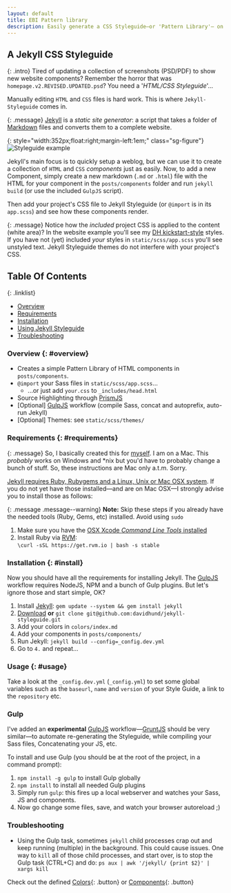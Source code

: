 ```yaml
---
layout: default
title: EBI Pattern library
description: Easily generate a CSS Styleguide—or 'Pattern Library'— on Jekyll
---
```


## A Jekyll CSS Styleguide

{: .intro} Tired of updating a collection of screenshots (PSD/PDF) to show new website components? Remember the horror that was `homepage.v2.REVISED.UPDATED.psd`? You need a '*HTML/CSS Styleguide*'…

Manually editing `HTML` and `CSS` files is hard work. This is where `Jekyll-Styleguide` comes in.

{: .message} [Jekyll](http://jekyllrb.com) is a *static site generator*: a script that takes a folder of [Markdown](http://daringfireball.net/projects/markdown/) files and converts them to a complete website.

{: style="width:352px;float:right;margin-left:1em;" class="sg-figure"} ![Styleguide example]({{site.baseurl}}/static/scss/themes/hotel-chevalier-theme.png "Pattern Library")

Jekyll's main focus is to quickly setup a weblog, but we can use it to create a collection of `HTML` and `CSS` *components* just as easily. Now, to add a new Component, simply create a new markdown (`.md` or `.html`) file with the HTML for your component in the `posts/components` folder and run `jekyll build` (or use the included `GulpJS` script).

Then add your project's CSS file to Jekyll Styleguide (or `@import` is in its `app.scss`) and see how these components render.

{: .message} Notice how the *included* project CSS is applied to the content (white area)? In the website example you'll see my [DH kickstart-style](https://github.com/davidhund/dh-kickstart-style/) styles. If you have not (yet) included *your* styles in `static/scss/app.scss` you'll see unstyled text. Jekyll Styleguide themes do not interfere with your project's CSS.

## Table Of Contents

{: .linklist}
- [Overview](#overview)
- [Requirements](#requirements)
- [Installation](#install)
- [Using Jekyll Styleguide](#usage)
- [Troubleshooting](#troubleshooting)

### Overview {: #overview}

- Creates a simple Pattern Library of HTML components in `posts/components`.
- `@import` your Sass files in `static/scss/app.scss`...
  - ...or just add `your.css` to `_includes/head.html`
- Source Highlighting through [PrismJS](http://prismjs.com/)
- \[Optional\] [GulpJS](http://GulpJS.com) workflow (compile Sass, concat and autoprefix, auto-run Jekyll)
- \[Optional\] Themes: see `static/scss/themes/`

### Requirements {: #requirements}

{: .message} So, I basically created this for [myself](http://twitter.com/valuedstandards). I am on a Mac. This *probably* works on Windows and \*nix but you'd have to probably change a bunch of stuff. So, these instructions are Mac only a.t.m. Sorry.

[Jekyll requires Ruby, Rubygems and a Linux, Unix or Mac OSX system](http://jekyllrb.com/docs/installation/). If you do not yet have those installed—and are on Mac OSX—I strongly advise you to install those as follows:

{: .message .message--warning} **Note:** Skip these steps if you already have the needed tools (Ruby, Gems, etc) installed. Avoid using `sudo`

1. Make sure you have the [OSX Xcode *Command Line Tools* installed](https://encrypted.google.com/search?hl=en&q=How+to+install+Xcode+command+line+tools)
2. Install Ruby via [RVM](http://rvm.io):  
`\curl -sSL https://get.rvm.io | bash -s stable`

### Installation {: #install}

Now you should have all the requirements for installing Jekyll. The [GulpJS](http://gulpjs.com/) workflow requires NodeJS, NPM and a bunch of Gulp plugins. But let's ignore those and start simple, OK?

1. Install [Jekyll](http://jekyllrb.com): `gem update --system && gem install jekyll`
2. [Download]({{site.repo}}) **or** `git clone git@github.com:davidhund/jekyll-styleguide.git`
3. Add your colors in `colors/index.md`
4. Add your components in `posts/components/`
5. Run Jekyll: `jekyll build --config=_config.dev.yml`
6. Go to `4.` and repeat...

### Usage {: #usage}

Take a look at the `_config.dev.yml` (`_config.yml`) to set some global variables such as the `baseurl`, `name` and `version` of your Style Guide, a link to the `repository` etc.

### Gulp

I've added an **experimental** [GulpJS](http://GulpJS.com) workflow—[GruntJS](http://gruntjs.com) should be very similar—to automate re-generating the Styleguide, while compiling your Sass files, Concatenating your JS, etc.

To install and use Gulp (you should be at the root of the project, in a command prompt):

1. `npm install -g gulp` to install Gulp globally
2. `npm install` to install all needed Gulp plugins
3. Simply run `gulp`: this fires up a local webserver and watches your Sass, JS and components.
4. Now go change some files, save, and watch your browser autoreload ;)


### Troubleshooting

- Using the Gulp task, sometimes `jekyll` child processes crap out and keep running (multiple) in the background. This could cause issues. One way to `kill` all of those child processes, and start over, is to stop the Gulp task (CTRL+C) and do: `ps aux | awk '/jekyll/ {print $2}' | xargs kill`

Check out the defined [Colors](/colors){: .button} or [Components](/components){: .button}
